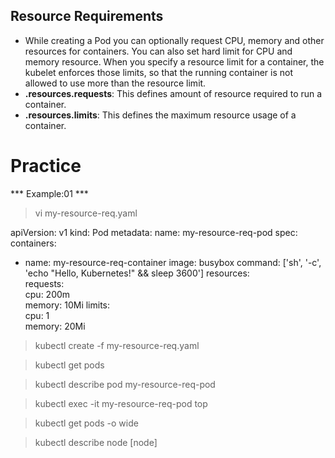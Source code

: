 ## Resource Requirements
- While creating a Pod you can optionally request CPU, memory and other resources for containers. You can also set hard limit for CPU and memory resource. When you specify a resource limit for a container, the kubelet enforces those limits, so that the running container is not allowed to use more than the resource limit.
- **.resources.requests**: This defines amount of resource required to run a container.
- **.resources.limits**: This defines the maximum resource usage of a container.

# Practice
*** Example:01 ***
> vi my-resource-req.yaml

apiVersion: v1
kind: Pod
metadata:
  name: my-resource-req-pod
spec:
  containers:
  - name: my-resource-req-container
    image: busybox
    command: ['sh', '-c', 'echo "Hello, Kubernetes!" && sleep 3600']
    resources:              
      requests:             
        cpu: 200m           
        memory: 10Mi 
      limits:              
        cpu: 1             
        memory: 20Mi

> kubectl create -f my-resource-req.yaml

> kubectl get pods

> kubectl describe pod my-resource-req-pod

> kubectl exec -it my-resource-req-pod top

> kubectl get pods -o wide

> kubectl describe node [node]
